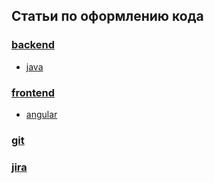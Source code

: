 ## Статьи по оформлению кода



### [backend](backend/README.md)

- [java](backend/java/README.md)

### [frontend](frontend/README.md)

- [angular](frontend/angular/README.md)

### [git](git/README.md)

### [jira](jira/README.md)

